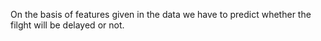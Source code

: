 On the basis of features given in the data we have to predict whether the filght will be delayed or not.
